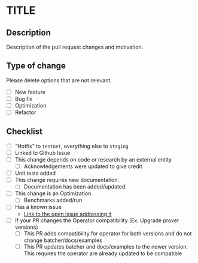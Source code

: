 # TITLE

## Description

Description of the pull request changes and motivation.

## Type of change

Please delete options that are not relevant.

- [ ] New feature
- [ ] Bug fix
- [ ] Optimization
- [ ] Refactor

## Checklist

- [ ] “Hotfix” to `testnet`, everything else to `staging`
- [ ] Linked to Github Issue
- [ ] This change depends on code or research by an external entity
  - [ ] Acknowledgements were updated to give credit
- [ ] Unit tests added
- [ ] This change requires new documentation.
  - [ ] Documentation has been added/updated.
- [ ] This change is an Optimization
  - [ ] Benchmarks added/run
- [ ] Has a known issue
  - [Link to the open issue addressing it]() 
- [ ] If your PR changes the Operator compatibility (Ex: Upgrade prover versions)
  - [ ] This PR adds compatibility for operator for both versions and do not change batcher/docs/examples
  - [ ] This PR updates batcher and docs/examples to the newer version. This requires the operator are already updated to be compatible
